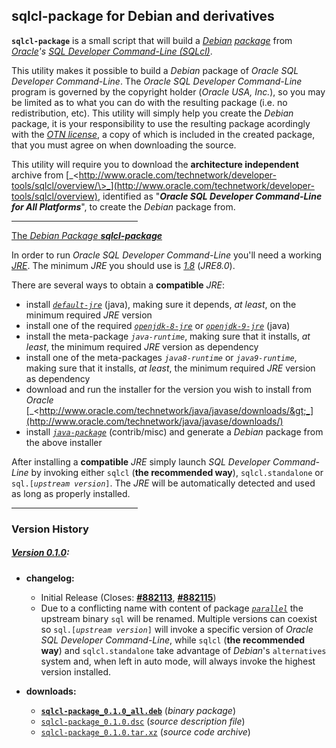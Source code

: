 ## sqlcl-package for Debian and derivatives

**`sqlcl-package`** is a small script that will build a [_Debian_](http://www.debian.org) [_package_](http://www.wikipedia.org/wiki/Deb_%28file_format%29) from [_Oracle_](http://www.oracle.com)_'s_ [_SQL Developer Command-Line (SQLcl)_](http://www.oracle.com/technetwork/developer-tools/sqlcl/overview/).

This utility makes it possible to build a _Debian_ package of _Oracle SQL Developer Command-Line_. The _Oracle SQL Developer Command-Line_ program is governed by the copyright holder (_Oracle USA, Inc._), so you may be limited as to what you can do with the resulting package (i.e. no redistribution, etc). This utility will simply help you create the _Debian_ package, it is your responsibility to use the resulting package acordingly with the [_OTN license_](http://www.oracle.com/technetwork/licenses/sqldev-license-152021.html), a copy of which is included in the created package, that you must agree on when downloading the source.

This utility will require you to download the **architecture independent** archive from [_\<http://www.oracle.com/technetwork/developer-tools/sqlcl/overview/\>_](http://www.oracle.com/technetwork/developer-tools/sqlcl/overview), identified as "**_Oracle SQL Developer Command-Line for All Platforms_**", to create the _Debian_ package from.

<hr width="40%">

<u>The <em>Debian Package</em> <strong><em>sqlcl-package</em></strong></u>

In order to run _Oracle SQL Developer Command-Line_ you'll need a working [_JRE_](http://www.wikipedia.org/wiki/JRE). The minimum _JRE_ you should use is [_1.8_](http://www.oracle.com/technetwork/java/javase/downloads/java-archive-javase8-2177648.html) (_JRE8.0_).

There are several ways to obtain a **compatible** _JRE_:
- install [_`default-jre`_](http://packages.debian.org/search?searchon=names&exact=1&suite=all&section=all&keywords=default-jre) (java), making sure it depends, _at least_, on the minimum required _JRE_ version
- install one of the required [_`openjdk-8-jre`_](http://packages.debian.org/search?searchon=names&exact=1&suite=all&section=all&keywords=openjdk-8-jre) or [_`openjdk-9-jre`_](http://packages.debian.org/search?searchon=names&exact=1&suite=all&section=all&keywords=openjdk-9-jre) (java)
- install the meta-package _`java-runtime`_, making sure that it installs, _at least_, the minimum required _JRE_ version as dependency
- install one of the meta-packages _`java8-runtime`_ or _`java9-runtime`_, making sure that it installs, _at least_, the minimum required _JRE_ version as dependency
- download and run the installer for the version you wish to install from _Oracle_ [_&lt;http://www.oracle.com/technetwork/java/javase/downloads/&gt;_](http://www.oracle.com/technetwork/java/javase/downloads/)
- install [_`java-package`_](http://packages.debian.org/search?searchon=names&exact=1&suite=all&section=all&keywords=java-package) (contrib/misc) and generate a _Debian_ package from the above installer

After installing a **compatible** _JRE_ simply launch _SQL Developer Command-Line_ by invoking either `sqlcl` (**the recommended way**), `sqlcl.standalone` or `sql.[`_`upstream version`_`]`. The _JRE_ will be automatically detected and used as long as properly installed.

<hr width="40%">

### **Version History**

##### [Version 0.1.0](https://github.com/lazarusllong/sqlcl-package/releases/tag/0.1.0):
- **changelog:**
  - Initial Release (Closes: [**#882113**](http://bugs.debian.org/cgi-bin/bugreport.cgi?bug=882113), [**#882115**](http://bugs.debian.org/cgi-bin/bugreport.cgi?bug=882115))
  - Due to a conflicting name with content of package [_`parallel`_](http://packages.debian.org/search?searchon=names&exact=1&suite=all&section=all&keywords=parallel) the upstream binary `sql` will be renamed. Multiple versions can coexist so `sql.[`_`upstream version`_`]` will invoke a specific version of _Oracle SQL Developer Command-Line_, while `sqlcl` (**the recommended way**) and `sqlcl.standalone` take advantage of _Debian_'s `alternatives` system and, when left in auto mode, will always invoke the highest version installed. 

- **downloads:**
  - [**`sqlcl-package_0.1.0_all.deb`**](https://github.com/lazarusllong/sqlcl-package/releases/download/0.1.0/sqlcl-package_0.1.0_all.deb) (_binary package_)
  - [`sqlcl-package_0.1.0.dsc`](https://github.com/lazarusllong/sqlcl-package/releases/download/0.1.0/sqlcl-package_0.1.0.dsc) (_source description file_)
  - [`sqlcl-package_0.1.0.tar.xz`](https://github.com/lazarusllong/sqlcl-package/releases/download/0.1.0/sqlcl-package_0.1.0.tar.xz) (_source code archive_)
